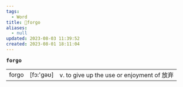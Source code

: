 ```yaml
---
tags:
  - Word
title: 📖forgo
aliases:
  - null
updated: 2023-08-03 11:39:52
created: 2023-08-01 18:11:04
---
```


<pre><strong>forgo</strong></pre>
|   |   |   |
|---|---|---|
|forgo|[fɔ:'ɡəʊ]|v. to give up the use or enjoyment of 放弃|